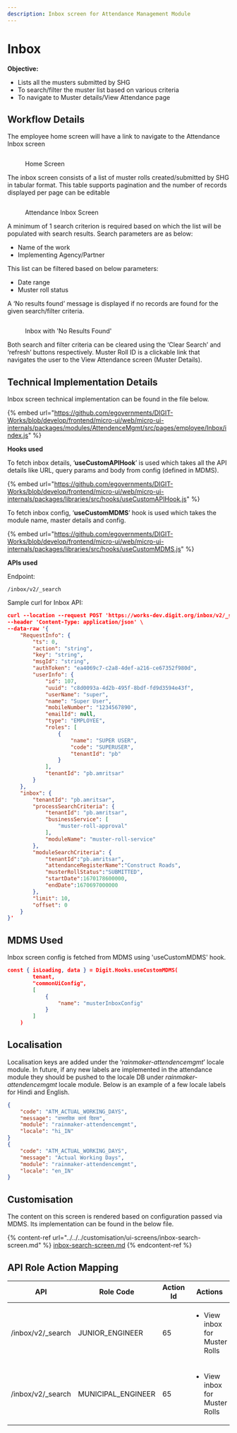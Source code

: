 ```yaml
---
description: Inbox screen for Attendance Management Module
---
```


# Inbox

**Objective:**&#x20;

* Lists all the musters submitted by SHG
* To search/filter the muster list based on various criteria
* To navigate to Muster details/View Attendance page

## Workflow Details

The employee home screen will have a link to navigate to the Attendance Inbox screen

<figure><img src="../../../../.gitbook/assets/Home_Screen.png" alt=""><figcaption><p>Home Screen</p></figcaption></figure>

The inbox screen consists of a list of muster rolls created/submitted by SHG in tabular format. This table supports pagination and the number of records displayed per page can be editable

<figure><img src="../../../../.gitbook/assets/Attendance_Inbox_Screen.png" alt=""><figcaption><p>Attendance Inbox Screen</p></figcaption></figure>

A minimum of 1 search criterion is required based on which the list will be populated with search results. Search parameters are as below:

* Name of the work
* Implementing Agency/Partner

This list can be filtered based on below parameters:

* Date range
* Muster roll status

A ‘No results found’ message is displayed if no records are found for the given search/filter criteria.

<figure><img src="../../../../.gitbook/assets/Muster_inbox_no_Results.png" alt=""><figcaption><p>Inbox with 'No Results Found'</p></figcaption></figure>

Both search and filter criteria can be cleared using the ‘Clear Search’ and ‘refresh’ buttons respectively. Muster Roll ID is a clickable link that navigates the user to the View Attendance screen (Muster Details).

## Technical Implementation Details

Inbox screen technical implementation can be found in the file below.                                                            &#x20;

{% embed url="https://github.com/egovernments/DIGIT-Works/blob/develop/frontend/micro-ui/web/micro-ui-internals/packages/modules/AttendenceMgmt/src/pages/employee/Inbox/index.js" %}

**Hooks used**

To fetch inbox details, ‘**useCustomAPIHook**’ is used which takes all the API details like URL, query params and body from config (defined in MDMS).                     &#x20;

{% embed url="https://github.com/egovernments/DIGIT-Works/blob/develop/frontend/micro-ui/web/micro-ui-internals/packages/libraries/src/hooks/useCustomAPIHook.js" %}

To fetch inbox config, ‘**useCustomMDMS**’ hook is used which takes the module name, master details and config.                                                                                      &#x20;

{% embed url="https://github.com/egovernments/DIGIT-Works/blob/develop/frontend/micro-ui/web/micro-ui-internals/packages/libraries/src/hooks/useCustomMDMS.js" %}

**APIs used**

Endpoint:

```markup
/inbox/v2/_search
```

Sample curl for Inbox API:

```json
curl --location --request POST 'https://works-dev.digit.org/inbox/v2/_search' \
--header 'Content-Type: application/json' \
--data-raw '{
    "RequestInfo": {
        "ts": 0,
        "action": "string",
        "key": "string",
        "msgId": "string",
        "authToken": "ea4069c7-c2a8-4def-a216-ce67352f980d",
        "userInfo": {
            "id": 107,
            "uuid": "c8d0093a-4d2b-495f-8bdf-fd9d3594e43f",
            "userName": "super",
            "name": "Super User",
            "mobileNumber": "1234567890",
            "emailId": null,
            "type": "EMPLOYEE",
            "roles": [
                {
                    "name": "SUPER USER",
                    "code": "SUPERUSER",
                    "tenantId": "pb"
                }
            ],
            "tenantId": "pb.amritsar"
        }
    },
    "inbox": {
        "tenantId": "pb.amritsar",
        "processSearchCriteria": {
            "tenantId": "pb.amritsar",
            "businessService": [
                "muster-roll-approval"
            ],
            "moduleName": "muster-roll-service"
        },
        "moduleSearchCriteria": {
            "tenantId":"pb.amritsar",
            "attendanceRegisterName":"Construct Roads",
            "musterRollStatus":"SUBMITTED",
            "startDate":1670178600000,
            "endDate":1670697000000
        },
        "limit": 10,
        "offset": 0
    }
}'
```

## **MDMS Used**

Inbox screen config is fetched from MDMS using 'useCustomMDMS' hook.

```json
const { isLoading, data } = Digit.Hooks.useCustomMDMS(
        tenant,
        "commonUiConfig",
        [
            {
                "name": "musterInboxConfig"
            }
        ]
    )
```

## Localisation

Localisation keys are added under the ‘_rainmaker-attendencemgmt_’ locale module. In future, if any new labels are implemented in the attendance module they should be pushed to the locale DB under _rainmaker-attendencemgmt_ locale module. Below is an example of a few locale labels for Hindi and English.

```json
{
    "code": "ATM_ACTUAL_WORKING_DAYS",
    "message": "वास्तविक कार्य दिवस",
    "module": "rainmaker-attendencemgmt",
    "locale": "hi_IN"
}
{
    "code": "ATM_ACTUAL_WORKING_DAYS",
    "message": "Actual Working Days",
    "module": "rainmaker-attendencemgmt",
    "locale": "en_IN"
}

```

## Customisation

The content on this screen is rendered based on configuration passed via MDMS. Its implementation can be found in the below file. &#x20;

{% content-ref url="../../../customisation/ui-screens/inbox-search-screen.md" %}
[inbox-search-screen.md](../../../customisation/ui-screens/inbox-search-screen.md)
{% endcontent-ref %}

## API Role Action Mapping

<table><thead><tr><th>API</th><th>Role Code</th><th data-type="number">Action Id</th><th>Actions</th></tr></thead><tbody><tr><td>/inbox/v2/_search</td><td>JUNIOR_ENGINEER</td><td>65</td><td><ul><li>View inbox for Muster Rolls</li></ul></td></tr><tr><td>/inbox/v2/_search</td><td>MUNICIPAL_ENGINEER</td><td>65</td><td><ul><li>View inbox for Muster Rolls</li></ul></td></tr></tbody></table>

